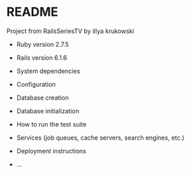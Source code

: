 # README

Project from RailsSeriesTV by illya krukowski

* Ruby version 2.7.5

* Rails version 6.1.6

* System dependencies

* Configuration

* Database creation

* Database initialization

* How to run the test suite

* Services (job queues, cache servers, search engines, etc.)

* Deployment instructions

* ...
